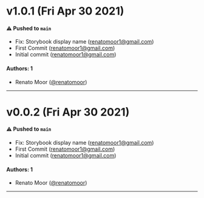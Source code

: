# v1.0.1 (Fri Apr 30 2021)

#### ⚠️ Pushed to `main`

- Fix: Storybook display name (renatomoor1@gmail.com)
- First Commit (renatomoor1@gmail.com)
- Initial commit (renatomoor1@gmail.com)

#### Authors: 1

- Renato Moor ([@renatomoor](https://github.com/renatomoor))

---

# v0.0.2 (Fri Apr 30 2021)

#### ⚠️ Pushed to `main`

- Fix: Storybook display name (renatomoor1@gmail.com)
- First Commit (renatomoor1@gmail.com)
- Initial commit (renatomoor1@gmail.com)

#### Authors: 1

- Renato Moor ([@renatomoor](https://github.com/renatomoor))

---

